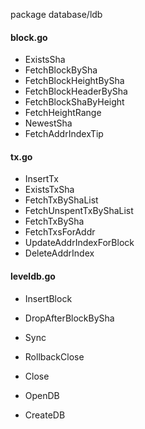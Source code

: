 
package database/ldb

#### block.go

* ExistsSha
* FetchBlockBySha
* FetchBlockHeightBySha
* FetchBlockHeaderBySha
* FetchBlockShaByHeight
* FetchHeightRange
* NewestSha
* FetchAddrIndexTip

#### tx.go

* InsertTx
* ExistsTxSha
* FetchTxByShaList
* FetchUnspentTxByShaList
* FetchTxBySha
* FetchTxsForAddr
* UpdateAddrIndexForBlock
* DeleteAddrIndex

#### leveldb.go

* InsertBlock
* DropAfterBlockBySha

* Sync
* RollbackClose
* Close
* OpenDB
* CreateDB
